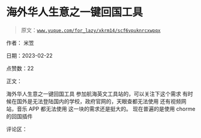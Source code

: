 # 海外华人生意之一键回国工具

> 原文：[`www.yuque.com/for_lazy/xkrm14/scf6vpuknrcxwpqx`](https://www.yuque.com/for_lazy/xkrm14/scf6vpuknrcxwpqx)

作者： 米笠

日期：2023-02-22

点赞数：22

正文：

海外华人生意之一键回国工具 参加航海英文工具站的，可以关注下这个需求 有时候在国外是无法登陆国内的学校，政府官网的，天眼查都无法使用 还有视频网站，音乐 APP 都无法使用 这一块的需求还是挺大的。 现在普遍的是使用 chorme 的回国插件

评论区：

